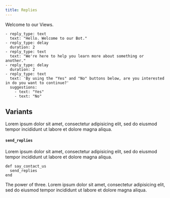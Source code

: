 ```yaml
---
title: Replies
---
```


Welcome to our Views.

```
- reply_type: text
  text: "Hello. Welcome to our Bot."
- reply_type: delay
  duration: 2
- reply_type: text
  text: "We're here to help you learn more about something or another."
- reply_type: delay
  duration: 2
- reply_type: text
  text: 'By using the "Yes" and "No" buttons below, are you interested in do you want to continue?'
  suggestions:
    - text: "Yes"
    - text: "No"
```

## Variants

Lorem ipsum dolor sit amet, consectetur adipisicing elit, sed do eiusmod tempor incididunt ut labore et dolore magna aliqua.

#### `send_replies`

Lorem ipsum dolor sit amet, consectetur adipisicing elit, sed do eiusmod tempor incididunt ut labore et dolore magna aliqua.

```
def say_contact_us
  send_replies
end
```

The power of three. Lorem ipsum dolor sit amet, consectetur adipisicing elit, sed do eiusmod tempor incididunt ut labore et dolore magna aliqua.
